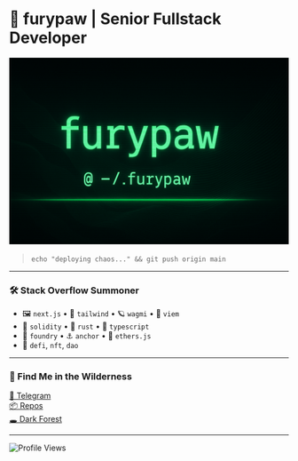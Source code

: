 # 🐾 furypaw | Senior Fullstack Developer

![Banner](https://github.com/furypaw/furypaw/blob/main/banner.png)

> `echo "deploying chaos..." && git push origin main`

---

### 🛠️ Stack Overflow Summoner

- 🖼️ `next.js` • 🎨 `tailwind` • 🪐 `wagmi` • 🧪 `viem`
- 🐍 `solidity` • 🦀 `rust` • 🧠 `typescript`
- 🎯 `foundry` • ⚓ `anchor` • 🔁 `ethers.js`
- 🧱 `defi`, `nft`, `dao`

---

### 🧭 Find Me in the Wilderness

[🐾 Telegram](https://t.me/furypaw)  
[📦 Repos](https://github.com/furypaw?tab=repositories)  
[🕳️ Dark Forest](https://en.wikipedia.org/wiki/The_Dark_Forest)

---

![Profile Views](https://komarev.com/ghpvc/?username=furypaw)

